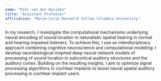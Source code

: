 ```yaml
---
name: "Kiki van der Heijden"
title: "Assistant Professor"
affiliation: "Marie-Curie Research Fellow Columbia University"
---
```


In my research, I investigate the computational mechanisms underlying neural encoding of sound location in naturalistic spatial hearing in normal and hearing-impaired listeners. To achieve this, I use an interdisciplinary approach combining cognitive neuroscience and computational modeling: I develop neurobiological-inspired deep neural network models of processing of sound location in subcortical auditory structures and the auditory cortex. Building on the resulting insights, I aim to optimize signal processing algorithms in cochlear implants to boost neural spatial auditory processing in cochlear implant users.
